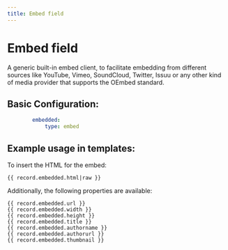 ```yaml
---
title: Embed field
---
```

Embed field
===========

A generic built-in embed client, to facilitate embedding from different sources
like YouTube, Vimeo, SoundCloud, Twitter, Issuu or any other kind of media
provider that supports the OEmbed standard.


## Basic Configuration:

```yaml
        embedded:
            type: embed
```

## Example usage in templates:

To insert the HTML for the embed:

```twig
{{ record.embedded.html|raw }}
```

Additionally, the following properties are available:

```twig
{{ record.embedded.url }}
{{ record.embedded.width }}
{{ record.embedded.height }}
{{ record.embedded.title }}
{{ record.embedded.authorname }}
{{ record.embedded.authorurl }}
{{ record.embedded.thumbnail }}
```

